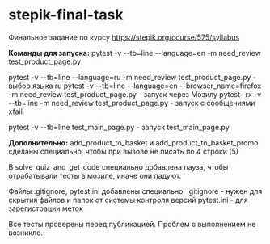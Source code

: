 # stepik-final-task
Финальное задание по курсу https://stepik.org/course/575/syllabus


**Команды для запуска:**
pytest -v --tb=line --language=en -m need_review test_product_page.py

pytest -v --tb=line --language=ru -m need_review test_product_page.py - выбор языка ru
pytest -v --tb=line --language=en --browser_name=firefox -m need_review test_product_page.py - запуск через Мозилу
pytest -rx -v --tb=line -m need_review test_product_page.py - запуск с сообщениями xfail

pytest -v --tb=line test_main_page.py - запуск test_main_page.py


**Дополнительно:**
add_product_to_basket и add_product_to_basket_promo сделаны специально, чтобы при вызове не писать по 4 строки (5)

В solve_quiz_and_get_code специально добавлена пауза, чтобы отрабатывали тесты в мозиле, иначе они падуют.

Файлы .gitignore, pytest.ini добавлены специально.
.gitignore - нужен для скрытия файлов и папок от системы контроля версий
pytest.ini - для зарегистрации меток

Все тесты проверены перед публикацией. Проблем с выполнением не возникло.
